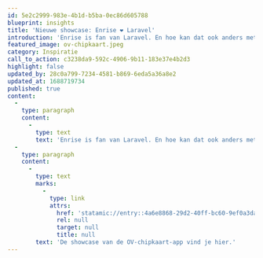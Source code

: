 ```yaml
---
id: 5e2c2999-983e-4b1d-b5ba-0ec86d605788
blueprint: insights
title: 'Nieuwe showcase: Enrise ❤️ Laravel'
introduction: 'Enrise is fan van Laravel. En hoe kan dat ook anders met Laravel Evangelist Bobby Bouwmann als collega. Maar er zijn natuurlijk meer Enrise developers die graag met Laravel werken, in uiteenlopende projecten. Vandaag presenteren we een van die projecten die gebruik maakt van zowel Laravel als Laravel Nova.'
featured_image: ov-chipkaart.jpeg
category: Inspiratie
call_to_action: c3238da9-592c-4906-9b11-183e37e4b2d3
highlight: false
updated_by: 28c0a799-7234-4581-b869-6eda5a36a8e2
updated_at: 1688719734
published: true
content:
  -
    type: paragraph
    content:
      -
        type: text
        text: 'Enrise is fan van Laravel. En hoe kan dat ook anders met Laravel Evangelist Bobby Bouwmann als collega. Maar er zijn natuurlijk meer Enrise developers die graag met Laravel werken, in uiteenlopende projecten. Vandaag presenteren we een van die projecten die gebruik maakt van zowel Laravel als Laravel Nova.'
  -
    type: paragraph
    content:
      -
        type: text
        marks:
          -
            type: link
            attrs:
              href: 'statamic://entry::4a6e8868-29d2-40ff-bc60-9ef0a3da6772'
              rel: null
              target: null
              title: null
        text: 'De showcase van de OV-chipkaart-app vind je hier.'
---
```

